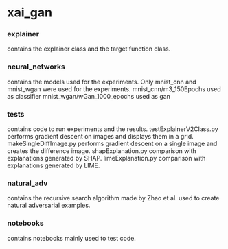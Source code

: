 # xai_gan
### explainer
contains the explainer class and the target function class.
### neural_networks
contains the models used for the experiments. Only mnist_cnn and mnist_wgan were used for the experiments.
mnist_cnn/m3_150Epochs used as classifier
mnist_wgan/wGan_1000_epochs used as gan
### tests
contains code to run experiments and the results.
testExplainerV2Class.py performs gradient descent on images and displays them in a grid.
makeSingleDiffImage.py performs gradient descent on a single image and creates the difference image.
shapExplanation.py comparison with explanations generated by SHAP.
limeExplanation.py comparison with explanations generated by LIME.
### natural_adv
contains the recursive search algorithm made by Zhao et al. used to create natural adversarial examples.
### notebooks
contains notebooks mainly used to test code.
